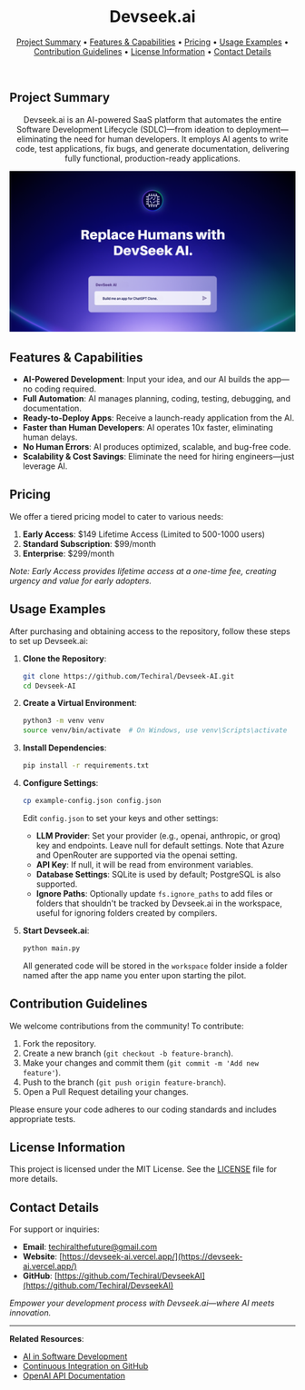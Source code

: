<h1 align="center">
 <b>Devseek.ai</b>
</h1>

<p align="center">
  <a href="#project-summary">Project Summary</a> •
  <a href="#features--capabilities">Features & Capabilities</a> •
  <a href="#pricing">Pricing</a> •
  <a href="#usage-examples">Usage Examples</a> •
  <a href="#contribution-guidelines">Contribution Guidelines</a> •
  <a href="#license-information">License Information</a> •
  <a href="#contact-details">Contact Details</a>
</p>

<br>

## Project Summary

<p align="center">
  Devseek.ai is an AI-powered SaaS platform that automates the entire Software Development Lifecycle (SDLC)—from ideation to deployment—eliminating the need for human developers. It employs AI agents to write code, test applications, fix bugs, and generate documentation, delivering fully functional, production-ready applications.
</p>

<p align="center">
  <img src="https://github.com/Techiral/DevseekAI/blob/main/app/bb.png?raw=true" alt="Devseek.ai Workflow">
</p>

## Features & Capabilities

- **AI-Powered Development**: Input your idea, and our AI builds the app—no coding required.
- **Full Automation**: AI manages planning, coding, testing, debugging, and documentation.
- **Ready-to-Deploy Apps**: Receive a launch-ready application from the AI.
- **Faster than Human Developers**: AI operates 10x faster, eliminating human delays.
- **No Human Errors**: AI produces optimized, scalable, and bug-free code.
- **Scalability & Cost Savings**: Eliminate the need for hiring engineers—just leverage AI.

## Pricing

We offer a tiered pricing model to cater to various needs:

1. **Early Access**: $149 Lifetime Access (Limited to 500-1000 users)
2. **Standard Subscription**: $99/month
3. **Enterprise**: $299/month

*Note: Early Access provides lifetime access at a one-time fee, creating urgency and value for early adopters.*

## Usage Examples

After purchasing and obtaining access to the repository, follow these steps to set up Devseek.ai:

1. **Clone the Repository**:
   ```bash
   git clone https://github.com/Techiral/Devseek-AI.git
   cd Devseek-AI
   ```

2. **Create a Virtual Environment**:
   ```bash
   python3 -m venv venv
   source venv/bin/activate  # On Windows, use venv\Scripts\activate
   ```

3. **Install Dependencies**:
   ```bash
   pip install -r requirements.txt
   ```

4. **Configure Settings**:
   ```bash
   cp example-config.json config.json
   ```
   Edit `config.json` to set your keys and other settings:
   - **LLM Provider**: Set your provider (e.g., openai, anthropic, or groq) key and endpoints. Leave null for default settings. Note that Azure and OpenRouter are supported via the openai setting.
   - **API Key**: If null, it will be read from environment variables.
   - **Database Settings**: SQLite is used by default; PostgreSQL is also supported.
   - **Ignore Paths**: Optionally update `fs.ignore_paths` to add files or folders that shouldn't be tracked by Devseek.ai in the workspace, useful for ignoring folders created by compilers.

5. **Start Devseek.ai**:
   ```bash
   python main.py
   ```
   All generated code will be stored in the `workspace` folder inside a folder named after the app name you enter upon starting the pilot.

## Contribution Guidelines

We welcome contributions from the community! To contribute:

1. Fork the repository.
2. Create a new branch (`git checkout -b feature-branch`).
3. Make your changes and commit them (`git commit -m 'Add new feature'`).
4. Push to the branch (`git push origin feature-branch`).
5. Open a Pull Request detailing your changes.

Please ensure your code adheres to our coding standards and includes appropriate tests.

## License Information

This project is licensed under the MIT License. See the [LICENSE](https://github.com/Techiral/DevseekAI/blob/main/LICENSE) file for more details.

## Contact Details

For support or inquiries:

- **Email**: techiralthefuture@gmail.com
- **Website**: [https://devseek-ai.vercel.app/](https://devseek-ai.vercel.app/)
- **GitHub**: [https://github.com/Techiral/DevseekAI](https://github.com/Techiral/DevseekAI)

*Empower your development process with Devseek.ai—where AI meets innovation.*

---

**Related Resources**:

- [AI in Software Development](https://en.wikipedia.org/wiki/Artificial_intelligence_in_software_development)
- [Continuous Integration on GitHub](https://docs.github.com/en/actions/automating-builds-and-tests/about-continuous-integration)
- [OpenAI API Documentation](https://platform.openai.com/docs/introduction)
